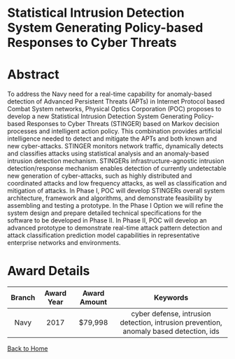 
Statistical Intrusion Detection System Generating Policy-based Responses to Cyber Threats
=========================================================================================

# Abstract


To address the Navy need for a real-time capability for anomaly-based detection of Advanced Persistent Threats (APTs) in Internet Protocol based Combat System networks, Physical Optics Corporation (POC) proposes to develop a new Statistical Intrusion Detection System Generating Policy-based Responses to Cyber Threats (STINGER) based on Markov decision processes and intelligent action policy. This combination provides artificial intelligence needed to detect and mitigate the APTs and both known and new cyber-attacks. STINGER monitors network traffic, dynamically detects and classifies attacks using statistical analysis and an anomaly-based intrusion detection mechanism. STINGERs infrastructure-agnostic intrusion detection/response mechanism enables detection of currently undetectable new generation of cyber-attacks, such as highly distributed and coordinated attacks and low frequency attacks, as well as classification and mitigation of attacks. In Phase I, POC will develop STINGERs overall system architecture, framework and algorithms, and demonstrate feasibility by assembling and testing a prototype. In the Phase I Option we will refine the system design and prepare detailed technical specifications for the software to be developed in Phase II. In Phase II, POC will develop an advanced prototype to demonstrate real-time attack pattern detection and attack classification prediction model capabilities in representative enterprise networks and environments.  

# Award Details

|Branch|Award Year|Award Amount|Keywords|
| :---: | :---: | :---: | :---: |
|Navy|2017|$79,998|cyber defense, intrusion detection, intrusion prevention, anomaly based detection, ids|
  
  


[Back to Home](https://github.com/chrischow/dod_sbir_awards/DJ/#1928)